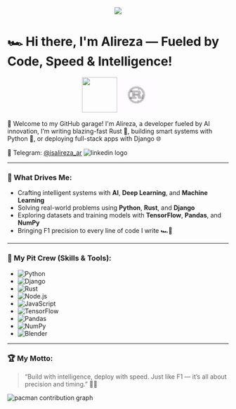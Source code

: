<div align="center">
  <img height="150" src="https://media.giphy.com/media/M9gbBd9nbDrOTu1Mqx/giphy.gif"  />
</div>


# 🏎️ Hi there, I'm Alireza — Fueled by Code, Speed & Intelligence!

<p align="center">
  <img src="https://media.giphy.com/media/KAq5w47R9rmTuvWOWa/giphy.gif" width="80" height="80">
  <img src="https://github.com/Alirezaar82/Alirezaar82/blob/main/Rustlanguage-ezgif.com-optimize.gif" width="80" height="80" alt="Rust">
</p>

🏁 Welcome to my GitHub garage!
I'm Alireza, a developer fueled by AI innovation,
I’m writing blazing-fast Rust 🦀, building smart systems with Python 🐍, or deploying full-stack apps with Django 🌐

📡 Telegram: [@isalireza_ar](https://t.me/isalireza_ar)
<img src="" height="25" alt="linkedin logo"  />

---

### 🧠 What Drives Me:
- Crafting intelligent systems with **AI**, **Deep Learning**, and **Machine Learning**
- Solving real-world problems using **Python**, **Rust**, and **Django**
- Exploring datasets and training models with **TensorFlow**, **Pandas**, and **NumPy**
- Bringing F1 precision to every line of code I write 🏎️💨

---

### 🧰 My Pit Crew (Skills & Tools):
- ![Python](https://img.shields.io/badge/Python-3670A0?style=for-the-badge&logo=python&logoColor=ffdd54)
- ![Django](https://img.shields.io/badge/Django-092E20?style=for-the-badge&logo=django&logoColor=white)
- ![Rust](https://img.shields.io/badge/Rust-000000?style=for-the-badge&logo=rust&logoColor=white)
- ![Node.js](https://img.shields.io/badge/Node.js-43853D?style=for-the-badge&logo=node.js&logoColor=white)
- ![JavaScript](https://img.shields.io/badge/JavaScript-F7DF1E?style=for-the-badge&logo=javascript&logoColor=black)
- ![TensorFlow](https://img.shields.io/badge/TensorFlow-FF6F00?style=for-the-badge&logo=tensorflow&logoColor=white)
- ![Pandas](https://img.shields.io/badge/Pandas-150458?style=for-the-badge&logo=pandas&logoColor=white)
- ![NumPy](https://img.shields.io/badge/Numpy-013243?style=for-the-badge&logo=numpy&logoColor=white)
- ![Blender](https://img.shields.io/badge/Blender-F5792A?style=for-the-badge&logo=blender&logoColor=white)

---

### 🏆 My Motto:
> “Build with intelligence, deploy with speed. Just like F1 — it’s all about precision and timing.” 🧠🏁


<picture>
  <source media="(prefers-color-scheme: dark)" srcset="https://raw.githubusercontent.com/maurodesouza/maurodesouza/output/pacman-contribution-graph-dark.svg">
  <source media="(prefers-color-scheme: light)" srcset="https://raw.githubusercontent.com/maurodesouza/maurodesouza/output/pacman-contribution-graph.svg">
  <img alt="pacman contribution graph" src="https://raw.githubusercontent.com/maurodesouza/maurodesouza/output/pacman-contribution-graph.svg">
</picture>
